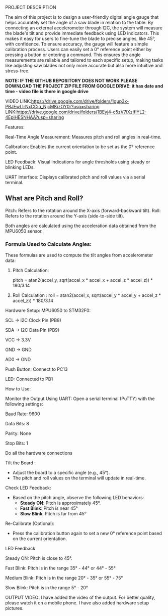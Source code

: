 



PROJECT DESCRIPTION

The aim of this project is to design a user-friendly digital angle gauge that helps accurately set the angle of a saw blade in relation to the table. By connecting an external accelerometer through I2C, the system will measure the blade's tilt and provide immediate feedback using LED indicators. This makes it easy for users to fine-tune the blade to precise angles, like 45°, with confidence.
To ensure accuracy, the gauge will feature a simple calibration process. Users can easily set a 0° reference point either by pressing a button or entering a command. This ensures the angle measurements are reliable and tailored to each specific setup, making tasks like adjusting saw blades not only more accurate but also more intuitive and stress-free.

**NOTE: IF THE GITHUB REPOSITORY DOES NOT WORK PLEASE DOWNLOAD THE PROJECT ZIP FILE FROM GOOGLE DRIVE: it has date and time - video file is there in google drive**

VIDEO LINK:https://drive.google.com/drive/folders/1gup3x-PBJEwLIrNxCCjq_NjcMKizOY0r?usp=sharing
LINK:https://drive.google.com/drive/folders/1BEyj4-c5zV7lXzIflYL2-4EpiHESNHAA?usp=sharing

Features:

Real-Time Angle Measurement: Measures pitch and roll angles in real-time.

Calibration: Enables the current orientation to be set as the 0° reference point.

LED Feedback: Visual indications for angle thresholds using steady or blinking LEDs.

UART Interface: Displays calibrated pitch and roll values via a serial terminal.




## What are Pitch and Roll?

Pitch: Refers to the rotation around the X-axis (forward-backward tilt).
Roll: Refers to the rotation around the Y-axis (side-to-side tilt).

Both angles are calculated using the acceleration data obtained from the MPU6050 sensor.

### Formula Used to Calculate Angles:

These formulas are used to compute the tilt angles from accelerometer data:

1. Pitch Calculation:

    pitch = atan2(accel_y, sqrt(accel_x * accel_x + accel_z * accel_z)) * 180/3.14

2. Roll Calculation :
   roll = atan2(accel_x, sqrt(accel_y * accel_y + accel_z * accel_z)) * 180/3.14



Hardware Setup:
MPU6050 to STM32F0:

SCL -> I2C Clock Pin (PB8)

SDA -> I2C Data Pin (PB9)

VCC -> 3.3V

GND -> GND

AD0 -> GND

Push Button:
Connect to PC13 

LED:
Connected to PB1


How to Use:

Monitor the Output Using UART:
Open a serial terminal (PuTTY) with the following settings:

Baud Rate: 9600

Data Bits: 8

Parity: None

Stop Bits: 1


Do all the hardware connections


Tilt the Board :
   - Adjust the board to a specific angle (e.g., 45°).
   - The pitch and roll values on the terminal will update in real-time.

Check LED Feedback:
   - Based on the pitch angle, observe the following LED behaviors:
     - **Steady ON**: Pitch is approximately 45°.
     - **Fast Blink**: Pitch is near 45° 
     - **Slow Blink**: Pitch is far from 45°
    
Re-Calibrate (Optional):
   - Press the calibration button again to set a new 0° reference point based on the current orientation.


LED Feedback

Steady ON: Pitch is close to 45°.

Fast Blink: Pitch is in the range 35° - 44° or 44° - 55°

Medium Blink: Pitch is in the range 20° - 35° or 55° - 75°

Slow Blink: Pitch is in the range 5° - 20°

                

OUTPUT VIDEO:
I have added the video of the output. For better quality, please watch it on a mobile phone.
I have also added hardware setup pictures.

   

   

   
